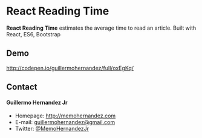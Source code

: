 React Reading Time
======
**React Reading Time** estimates the average time to read an article. Built with React, ES6, Bootstrap

## Demo
http://codepen.io/guillermohernandez/full/oxEgKq/

## Contact
#### Guillermo Hernandez Jr
* Homepage: http://memohernandez.com
* E-mail: guillermohernandez@gmail.com
* Twitter: [@MemoHernandezJr](https://twitter.com/MemoHernandezJr "MemoHernandezJr on Twitter")

